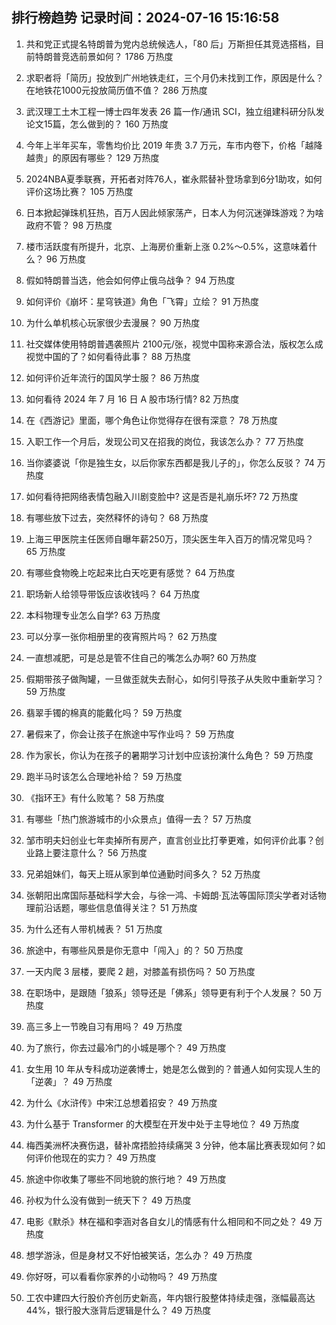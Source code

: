 
## 排行榜趋势 记录时间：2024-07-16 15:16:58
  
  1. 共和党正式提名特朗普为党内总统候选人，「80 后」万斯担任其竞选搭档，目前特朗普竞选前景如何？ 1786 万热度
    
  2. 求职者将「简历」投放到广州地铁走红，三个月仍未找到工作，原因是什么？在地铁花1000元投放简历值不值？ 286 万热度
    
  3. 武汉理工土木工程一博士四年发表 26 篇一作/通讯 SCI，独立组建科研分队发论文15篇，怎么做到的？ 160 万热度
    
  4. 今年上半年买车，零售均价比 2019 年贵 3.7 万元，车市内卷下，价格「越降越贵」的原因有哪些？ 129 万热度
    
  5. 2024NBA夏季联赛，开拓者对阵76人，崔永熙替补登场拿到6分1助攻，如何评价这场比赛？ 105 万热度
    
  6. 日本掀起弹珠机狂热，百万人因此倾家荡产，日本人为何沉迷弹珠游戏？为啥政府不管？ 98 万热度
    
  7. 楼市活跃度有所提升，北京、上海房价重新上涨 0.2%～0.5%，这意味着什么？ 96 万热度
    
  8. 假如特朗普当选，他会如何停止俄乌战争？ 94 万热度
    
  9. 如何评价《崩坏：星穹铁道》角色「飞霄」立绘？ 91 万热度
    
  10. 为什么单机核心玩家很少去漫展？ 90 万热度
    
  11. 社交媒体使用特朗普遇袭照片 2100元/张，视觉中国称来源合法，版权怎么成视觉中国的了？如何看待此事？ 88 万热度
    
  12. 如何评价近年流行的国风学士服？ 86 万热度
    
  13. 如何看待 2024 年 7 月 16 日 A 股市场行情? 82 万热度
    
  14. 在《西游记》里面，哪个角色让你觉得存在很有深意？ 78 万热度
    
  15. 入职工作一个月后，发现公司又在招我的岗位，我该怎么办？ 77 万热度
    
  16. 当你婆婆说「你是独生女，以后你家东西都是我儿子的」，你怎么反驳？ 74 万热度
    
  17. 如何看待把网络表情包融入川剧变脸中? 这是否是礼崩乐坏? 72 万热度
    
  18. 有哪些放下过去，突然释怀的诗句？ 68 万热度
    
  19. 上海三甲医院主任医师自曝年薪250万，顶尖医生年入百万的情况常见吗？ 65 万热度
    
  20. 有哪些食物晚上吃起来比白天吃更有感觉？ 64 万热度
    
  21. 职场新人给领导带饭应该收钱吗？ 64 万热度
    
  22. 本科物理专业怎么自学? 63 万热度
    
  23. 可以分享一张你相册里的夜宵照片吗？ 62 万热度
    
  24. 一直想减肥，可是总是管不住自己的嘴怎么办啊? 60 万热度
    
  25. 假期带孩子做陶罐，一旦做歪就失去耐心，如何引导孩子从失败中重新学习？ 59 万热度
    
  26. 翡翠手镯的棉真的能戴化吗？ 59 万热度
    
  27. 暑假来了，你会让孩子在旅途中写作业吗？ 59 万热度
    
  28. 作为家长，你认为在孩子的暑期学习计划中应该扮演什么角色？ 59 万热度
    
  29. 跑半马时该怎么合理地补给？ 59 万热度
    
  30. 《指环王》有什么败笔？ 58 万热度
    
  31. 有哪些「热门旅游城市的小众景点」值得一去？ 57 万热度
    
  32. 邹市明夫妇创业七年卖掉所有房产，直言创业比打拳更难，如何评价此事？创业路上要注意什么？ 56 万热度
    
  33. 兄弟姐妹们，每天上班从家到单位通勤时间多久？ 52 万热度
    
  34. 张朝阳出席国际基础科学大会，与徐一鸿、卡姆朗·瓦法等国际顶尖学者对话物理前沿话题，哪些信息值得关注？ 51 万热度
    
  35. 为什么还有人带机械表？ 51 万热度
    
  36. 旅途中，有哪些风景是你无意中「闯入」的？ 50 万热度
    
  37. 一天内爬 3 层楼，要爬 2 趟，对膝盖有损伤吗？ 50 万热度
    
  38. 在职场中，是跟随「狼系」领导还是「佛系」领导更有利于个人发展？ 50 万热度
    
  39. 高三多上一节晚自习有用吗？ 49 万热度
    
  40. 为了旅行，你去过最冷门的小城是哪个？ 49 万热度
    
  41. 女生用 10 年从专科成功逆袭博士，她是怎么做到的？普通人如何实现人生的「逆袭」？ 49 万热度
    
  42. 为什么《水浒传》中宋江总想着招安？ 49 万热度
    
  43. 为什么基于 Transformer 的大模型在开发中处于主导地位？ 49 万热度
    
  44. 梅西美洲杯决赛伤退，替补席捂脸持续痛哭 3 分钟，他本届比赛表现如何？如何评价他现在的实力？ 49 万热度
    
  45. 旅途中你收集了哪些不同地貌的旅行地？ 49 万热度
    
  46. 孙权为什么没有做到一统天下？ 49 万热度
    
  47. 电影《默杀》林在福和李涵对各自女儿的情感有什么相同和不同之处？ 49 万热度
    
  48. 想学游泳，但是身材又不好怕被笑话，怎么办？ 49 万热度
    
  49. 你好呀，可以看看你家养的小动物吗？ 49 万热度
    
  50. 工农中建四大行股价齐创历史新高，年内银行股整体持续走强，涨幅最高达 44%，银行股大涨背后逻辑是什么？ 49 万热度
    